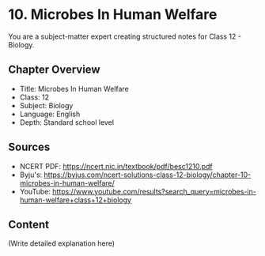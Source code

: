 # 10. Microbes In Human Welfare

You are a subject-matter expert creating structured notes for Class 12 - Biology.

## Chapter Overview
- Title: Microbes In Human Welfare
- Class: 12
- Subject: Biology
- Language: English
- Depth: Standard school level

## Sources
- NCERT PDF: https://ncert.nic.in/textbook/pdf/besc1210.pdf
- Byju's: https://byjus.com/ncert-solutions-class-12-biology/chapter-10-microbes-in-human-welfare/
- YouTube: https://www.youtube.com/results?search_query=microbes-in-human-welfare+class+12+biology

## Content
(Write detailed explanation here)
